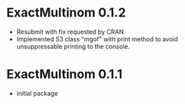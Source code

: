 # ExactMultinom 0.1.2
- Resubmit with fix requested by CRAN
- Implemented S3 class "mgof" with print method to avoid unsuppressable printing to the console.

# ExactMultinom 0.1.1
- initial package

